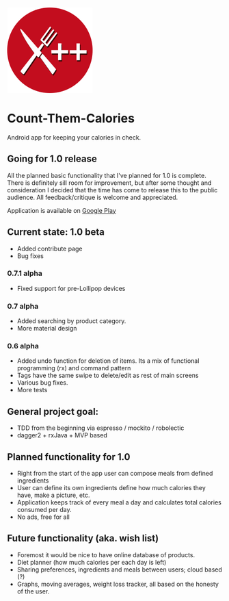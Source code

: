 ![Count Them Calories logo](web_ctc_logo.png)
# Count-Them-Calories
Android app for keeping your calories in check.

## Going for 1.0 release
All the planned basic functionality that I've planned for 1.0 is complete. There is definitely sill room for improvement, but after some thought and consideration I decided that the time has come to release this to the public audience.
All feedback/critique is welcome and appreciated.

Application is available on [Google Play](https://play.google.com/store/apps/details?id=com.github.st1hy.countthemcalories)

## Current state: 1.0 beta
* Added contribute page
* Bug fixes
### 0.7.1 alpha
* Fixed support for pre-Lollipop devices
### 0.7 alpha
* Added searching by product category.
* More material design
### 0.6 alpha
* Added undo function for deletion of items. Its a mix of functional programming (rx) and command pattern 
* Tags have the same swipe to delete/edit as rest of main screens
* Various bug fixes.
* More tests

## General project goal:
* TDD from the beginning via espresso / mockito / robolectic
* dagger2 + rxJava + MVP based

## Planned functionality for 1.0
* Right from the start of the app user can compose meals from defined ingredients
* User can define its own ingredients define how much calories they have, make a picture, etc.
* Application keeps track of every meal a day and calculates total calories consumed per day.
* No ads, free for all

## Future functionality (aka. wish list)
* Foremost it would be nice to have online database of products.
* Diet planner (how much calories per each day is left)
* Sharing preferences, ingredients and meals between users; cloud based (?)
* Graphs, moving averages, weight loss tracker, all based on the honesty of the user.

